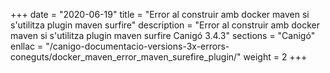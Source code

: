 +++
date        = "2020-06-19"
title       = "Error al construir amb docker maven si s'utilitza plugin maven surfire"
description = "Error al construir amb docker maven si s'utilitza plugin maven surfire Canigó 3.4.3"
sections    = "Canigó"
enllac		= "/canigo-documentacio-versions-3x-errors-coneguts/docker_maven_error_maven_surefire_plugin/"
weight		= 2
+++
